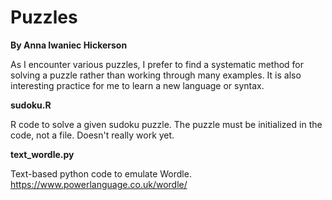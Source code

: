 # Puzzles
__By Anna Iwaniec Hickerson__

As I encounter various puzzles, I prefer to find a systematic method for solving a puzzle rather than working through many examples. It is also interesting practice for me to learn a new language or syntax.

__sudoku.R__

R code to solve a given sudoku puzzle. The puzzle must be initialized in the code, not a file. Doesn't really work yet.

__text_wordle.py__

Text-based python code to emulate Wordle. https://www.powerlanguage.co.uk/wordle/
